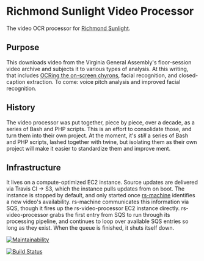 # Richmond Sunlight Video Processor
The video OCR processor for [Richmond Sunlight](/openva/richmondsunlight.com/).

## Purpose
This downloads video from the Virginia General Assembly's floor-session video archive and subjects it to various types of analysis. At this writing, that includes [OCRing the on-screen chyrons](https://waldo.jaquith.org/blog/2011/02/ocr-video/), facial recognition, and closed-caption extraction. To come: voice pitch analysis and improved facial recognition.

## History
The video processor was put together, piece by piece, over a decade, as a series of Bash and PHP scripts. This is an effort to consolidate those, and turn them into their own project. At the moment, it's _still_ a series of Bash and PHP scripts, lashed together with twine, but isolating them as their own project will make it easier to standardize them and improve ment.

## Infrastructure
It lives on a compute-optimized EC2 instance. Source updates are delivered via Travis CI -> S3, which the instance pulls updates from on boot. The instance is stopped by default, and only started once [rs-machine](https://github.com/openva/rs-machine/) identifies a new video's availability. rs-machine communicates this information via SQS, though it fires up the rs-video-processor EC2 instance directly. rs-video-processor grabs the first entry from SQS to run through its processing pipeline, and continues to loop over available SQS entries so long as they exist. When the queue is finished, it shuts itself down.

[![Maintainability](https://api.codeclimate.com/v1/badges/01e66f67b95ef85f85cd/maintainability)](https://codeclimate.com/github/openva/rs-video-processor/maintainability)

[![Build Status](https://travis-ci.org/openva/rs-video-processor.svg?branch=master)](https://travis-ci.org/openva/rs-video-processor)
